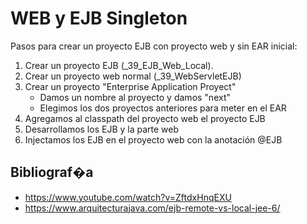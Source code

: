 
# WEB y EJB Singleton

Pasos para crear un proyecto EJB con proyecto web y sin EAR inicial:

1. Crear un proyecto EJB (_39_EJB_Web_Local). 
2. Crear un proyecto web normal (_39_WebServletEJB)
3. Crear un proyecto "Enterprise Application Proyect"
	- Damos un nombre al proyecto y damos "next"
	- Elegimos los dos proyectos anteriores para meter en el EAR
4. Agregamos al classpath del proyecto web el proyecto EJB
5. Desarrollamos los EJB y la parte web
6. Injectamos los EJB en el proyecto web con la anotación @EJB
	
## Bibliograf�a

- <https://www.youtube.com/watch?v=ZftdxHnqEXU>
- <https://www.arquitecturajava.com/ejb-remote-vs-local-jee-6/>
